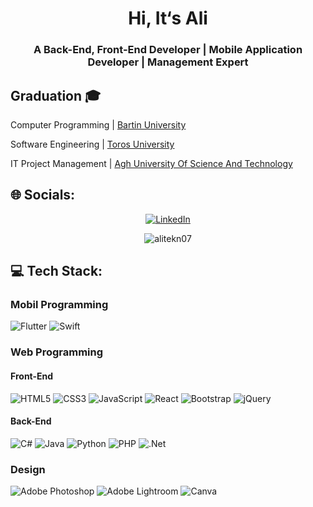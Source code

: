 <h1 align="center">Hi, It‘s Ali</h1>
<h3 align="center">A Back-End, Front-End Developer | Mobile Application Developer | Management Expert</h3>

## Graduation 🎓

Computer Programming |  [Bartin University](https://w3.bartin.edu.tr/)

Software Engineering |  [Toros University](https://toros.edu.tr/)

IT Project Management |  [Agh University Of Science And Technology](https://www.agh.edu.pl/en/)


## 🌐 Socials:
[<p align="center">![LinkedIn](https://img.shields.io/badge/LinkedIn-%230077B5.svg?logo=linkedin&logoColor=white)](https://linkedin.com/in/alitekn07)<p align="center"> <img src="https://komarev.com/ghpvc/?username=alitekn07&label=Profile%20views&color=0e75b6&style=flat" alt="alitekn07" /> </p>


## 💻 Tech Stack:

### Mobil Programming

![Flutter](https://img.shields.io/badge/Flutter-%2302569B.svg?style=flat&logo=Flutter&logoColor=white)
![Swift](https://img.shields.io/badge/swift-F54A2A?style=flat&logo=swift&logoColor=white)

### Web Programming
#### Front-End

![HTML5](https://img.shields.io/badge/html5-%23E34F26.svg?style=flat&logo=html5&logoColor=white)
![CSS3](https://img.shields.io/badge/css3-%231572B6.svg?style=flat&logo=css3&logoColor=white)
![JavaScript](https://img.shields.io/badge/javascript-%23323330.svg?style=flat&logo=javascript&logoColor=%23F7DF1E)
![React](https://img.shields.io/badge/react-%2320232a.svg?style=flat&logo=react&logoColor=%2361DAFB)
![Bootstrap](https://img.shields.io/badge/bootstrap-%23563D7C.svg?style=flat&logo=bootstrap&logoColor=white)
![jQuery](https://img.shields.io/badge/jquery-%230769AD.svg?style=flat&logo=jquery&logoColor=white)

#### Back-End

![C#](https://img.shields.io/badge/c%23-%23239120.svg?style=flat&logo=c-sharp&logoColor=white)
![Java](https://img.shields.io/badge/java-%23ED8B00.svg?style=flat&logo=java&logoColor=white)
![Python](https://img.shields.io/badge/python-3670A0?style=flat&logo=python&logoColor=ffdd54)
![PHP](https://img.shields.io/badge/php-%23777BB4.svg?style=flat&logo=php&logoColor=white)
![.Net](https://img.shields.io/badge/.NET-5C2D91?style=flat&logo=.net&logoColor=white)

### Design

![Adobe Photoshop](https://img.shields.io/badge/adobephotoshop-%2331A8FF.svg?style=flat&logo=adobephotoshop&logoColor=white)
![Adobe Lightroom](https://img.shields.io/badge/Adobe%20Lightroom-31A8FF.svg?style=flat&logo=Adobe%20Lightroom&logoColor=white)
![Canva](https://img.shields.io/badge/Canva-%2300C4CC.svg?style=flat&logo=Canva&logoColor=white)                   
<br/>

